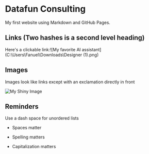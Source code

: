 # Datafun Consulting

My first website using Markdown and GitHub Pages.

## Links (Two hashes is a second level heading)

Here's a clickable link:![My favorite AI assistant](C:\Users\Fanuel\Downloads\Designer (1).png)

## Images

Images look like links except with an exclamation directly in front

![My Shiny Image](https://raw.githubusercontent.com/denisecase/pyshiny-penguins-dashboard-express/main/images/LocalAppRunning.JPG)

## Reminders

Use a dash space for unordered lists

- Spaces matter

- Spelling matters

- Capitalization matters
